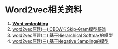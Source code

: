 # Word2vec相关资料
1. [**Word embedding**](https://medium.com/data-science-group-iitr/word-embedding-2d05d270b285)
2. [word2vec原理(一) CBOW与Skip-Gram模型基础](https://www.cnblogs.com/pinard/p/7160330.html)
3. [word2vec原理(二) 基于Hierarchical Softmax的模型](https://www.cnblogs.com/pinard/p/7243513.html)
4. [word2vec原理(三) 基于Negative Sampling的模型](https://www.cnblogs.com/pinard/p/7249903.html)
